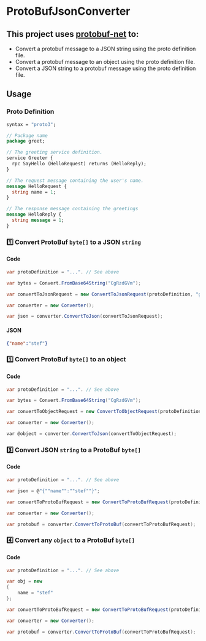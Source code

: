 # ProtoBufJsonConverter

## This project uses [protobuf-net](https://github.com/protobuf-net/protobuf-net) to:
- Convert a protobuf message to a JSON string using the proto definition file.
- Convert a protobuf message to an object using the proto definition file.
- Convert a JSON string to a protobuf message using the proto definition file.


## Usage

### Proto Definition
``` proto
syntax = "proto3";

// Package name
package greet;

// The greeting service definition.
service Greeter {
  rpc SayHello (HelloRequest) returns (HelloReply);
}

// The request message containing the user's name.
message HelloRequest {
  string name = 1;
}

// The response message containing the greetings
message HelloReply {
  string message = 1;
}
```

### :one: Convert ProtoBuf `byte[]` to a JSON `string`

#### Code
``` csharp
var protoDefinition = "...". // See above

var bytes = Convert.FromBase64String("CgRzdGVm");

var convertToJsonRequest = new ConvertToJsonRequest(protoDefinition, "greet.Greeter.SayHello", bytes);

var converter = new Converter();

var json = converter.ConvertToJson(convertToJsonRequest);
```

#### JSON
``` json
{"name":"stef"}
```

### :one: Convert ProtoBuf `byte[]` to an object

#### Code
``` csharp
var protoDefinition = "...". // See above

var bytes = Convert.FromBase64String("CgRzdGVm");

var convertToObjectRequest = new ConvertToObjectRequest(protoDefinition, "greet.Greeter.SayHello", bytes);

var converter = new Converter();

var @object = converter.ConvertToJson(convertToObjectRequest);
```

### :three: Convert JSON `string` to a ProtoBuf `byte[]`
#### Code
``` csharp
var protoDefinition = "...". // See above

var json = @"{""name"":""stef""}";

var convertToProtoBufRequest = new ConvertToProtoBufRequest(protoDefinition, "greet.Greeter.SayHello", json);

var converter = new Converter();

var protobuf = converter.ConvertToProtoBuf(convertToProtoBufRequest);
```

### :four: Convert any `object` to a ProtoBuf `byte[]`
#### Code
``` csharp
var protoDefinition = "...". // See above

var obj = new
{
    name = "stef"
};

var convertToProtoBufRequest = new ConvertToProtoBufRequest(protoDefinition, "greet.Greeter.SayHello", obj);

var converter = new Converter();

var protobuf = converter.ConvertToProtoBuf(convertToProtoBufRequest);
```